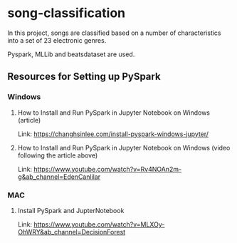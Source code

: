 # song-classification
In this project, songs are classified based on a number of characteristics into a set of 23 electronic genres.

Pyspark, MLLib and beatsdataset are used. 

## Resources for Setting up PySpark

### Windows
  1. How to Install and Run PySpark in Jupyter Notebook on Windows (article) 
 
      Link: https://changhsinlee.com/install-pyspark-windows-jupyter/
  2. How to Install and Run PySpark in Jupyter Notebook on Windows (video following the article above)
  
      Link: https://www.youtube.com/watch?v=Rv4NOAn2m-g&ab_channel=EdenCanlilar
### MAC
  1. Install PySpark and JupterNotebook
  
      Link: https://www.youtube.com/watch?v=MLXOy-OhWRY&ab_channel=DecisionForest
